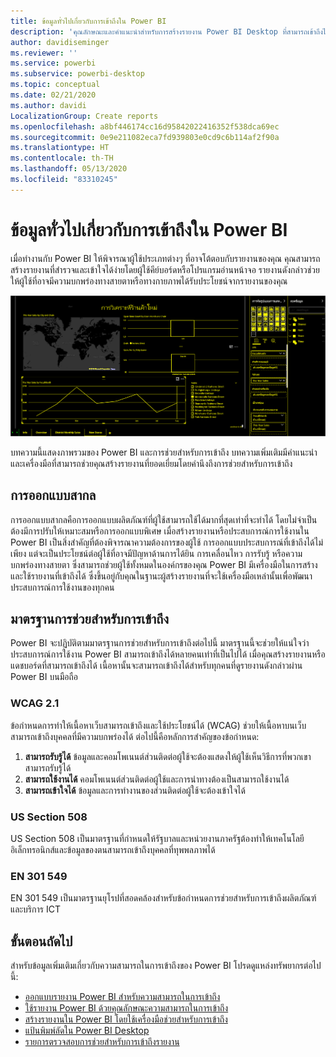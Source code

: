 ```yaml
---
title: ข้อมูลทั่วไปเกี่ยวกับการเข้าถึงใน Power BI
description: 'คุณลักษณะและคำแนะนำสำหรับการสร้างรายงาน Power BI Desktop ที่สามารถเข้าถึงได้ รวมถึงข้อกำหนดการทำให้เนื้อหาเว็บสามารถเข้าถึงและใช้ประโยชน์ได้ (Web Content Accessibility Guidelines: WCAG)'
author: davidiseminger
ms.reviewer: ''
ms.service: powerbi
ms.subservice: powerbi-desktop
ms.topic: conceptual
ms.date: 02/21/2020
ms.author: davidi
LocalizationGroup: Create reports
ms.openlocfilehash: a8bf446174cc16d95842022416352f538dca69ec
ms.sourcegitcommit: 0e9e211082eca7fd939803e0cd9c6b114af2f90a
ms.translationtype: HT
ms.contentlocale: th-TH
ms.lasthandoff: 05/13/2020
ms.locfileid: "83310245"
---
```

# <a name="overview-of-accessibility-in-power-bi"></a>ข้อมูลทั่วไปเกี่ยวกับการเข้าถึงใน Power BI

เมื่อทำงานกับ Power BI ให้พิจารณาผู้ใช้ประเภทต่างๆ ที่อาจโต้ตอบกับรายงานของคุณ คุณสามารถสร้างรายงานที่สำรวจและเข้าใจได้ง่ายโดยผู้ใช้คีย์บอร์ดหรือโปรแกรมอ่านหน้าจอ รายงานดังกล่าวช่วยให้ผู้ใช้ที่อาจมีความบกพร่องทางสายตาหรือทางกายภาพได้รับประโยชน์จากรายงานของคุณ

![การตั้งค่าความคมชัดสูงใน Windows](media/desktop-accessibility/accessibility-05b.png)

บทความนี้แสดงภาพรวมของ Power BI และการช่วยสำหรับการเข้าถึง บทความเพิ่มเติมมีคำแนะนำและเครื่องมือที่สามารถช่วยคุณสร้างรายงานที่ยอดเยี่ยมโดยคำนึงถึงการช่วยสำหรับการเข้าถึง

## <a name="universal-design"></a>การออกแบบสากล

การออกแบบสากลคือการออกแบบผลิตภัณฑ์ที่ผู้ใช้สามารถใช้ได้มากที่สุดเท่าที่จะทำได้ โดยไม่จำเป็นต้องมีการปรับให้เหมาะสมหรือการออกแบบพิเศษ เมื่อสร้างรายงานหรือประสบการณ์การใช้งานใน Power BI เป็นสิ่งสำคัญที่ต้องพิจารณาความต้องการของผู้ใช้ การออกแบบประสบการณ์ที่เข้าถึงได้ไม่เพียง แต่จะเป็นประโยชน์ต่อผู้ใช้ที่อาจมีปัญหาด้านการได้ยิน การเคลื่อนไหว การรับรู้ หรือความบกพร่องทางสายตา ซึ่งสามารถช่วยผู้ใช้ทั้งหมดในองค์กรของคุณ Power BI มีเครื่องมือในการสร้างและใช้รายงานที่เข้าถึงได้ ซึ่งขึ้นอยู่กับคุณในฐานะผู้สร้างรายงานที่จะใช้เครื่องมือเหล่านั้นเพื่อพัฒนาประสบการณ์การใช้งานของทุกคน

## <a name="accessibility-standards"></a>มาตรฐานการช่วยสำหรับการเข้าถึง

Power BI จะปฏิบัติตามมาตรฐานการช่วยสำหรับการเข้าถึงต่อไปนี้ มาตรฐานนี้จะช่วยให้แน่ใจว่าประสบการณ์การใช้งาน Power BI สามารถเข้าถึงได้หลายคนเท่าที่เป็นไปได้ เมื่อคุณสร้างรายงานหรือแดชบอร์ดที่สามารถเข้าถึงได้ เนื้อหานั้นจะสามารถเข้าถึงได้สำหรับทุกคนที่ดูรายงานดังกล่าวผ่าน Power BI บนมือถือ

### <a name="wcag-21"></a>WCAG 2.1

ข้อกำหนดการทำให้เนื้อหาเว็บสามารถเข้าถึงและใช้ประโยชน์ได้ (WCAG) ช่วยให้เนื้อหาบนเว็บสามารถเข้าถึงบุคคลที่มีความบกพร่องได้ ต่อไปนี้คือหลักการสำคัญของข้อกำหนด:

1. **สามารถรับรู้ได้** ข้อมูลและคอมโพเนนต์ส่วนติดต่อผู้ใช้จะต้องแสดงให้ผู้ใช้เห็นวิธีการที่พวกเขาสามารถรับรู้ได้
2. **สามารถใช้งานได้** คอมโพเนนต์ส่วนติดต่อผู้ใช้และการนำทางต้องเป็นสามารถใช้งานได้
3. **สามารถเข้าใจได้** ข้อมูลและการทำงานของส่วนติดต่อผู้ใช้จะต้องเข้าใจได้

### <a name="us-section-508"></a>US Section 508

US Section 508 เป็นมาตรฐานที่กำหนดให้รัฐบาลและหน่วยงานภาครัฐต้องทำให้เทคโนโลยีอิเล็กทรอนิกส์และข้อมูลของตนสามารถเข้าถึงบุคคลที่ทุพพลภาพได้

### <a name="en-301-549"></a>EN 301 549

EN 301 549 เป็นมาตรฐานยุโรปที่สอดคล้องสำหรับข้อกำหนดการช่วยสำหรับการเข้าถึงผลิตภัณฑ์และบริการ ICT  

## <a name="next-steps"></a>ขั้นตอนถัดไป

สำหรับข้อมูลเพิ่มเติมเกี่ยวกับความสามารถในการเข้าถึงของ Power BI โปรดดูแหล่งทรัพยากรต่อไปนี้:

* [ออกแบบรายงาน Power BI สำหรับความสามารถในการเข้าถึง](desktop-accessibility-creating-reports.md)
* [ใช้รายงาน Power BI ด้วยคุณลักษณะความสามารถในการเข้าถึง](desktop-accessibility-consuming-tools.md)
* [สร้างรายงานใน Power BI โดยใช้เครื่องมือช่วยสำหรับการเข้าถึง](desktop-accessibility-creating-tools.md)
* [แป้นพิมพ์ลัดใน Power BI Desktop](desktop-accessibility-keyboard-shortcuts.md)
* [รายการตรวจสอบการช่วยสำหรับการเข้าถึงรายงาน](desktop-accessibility-creating-reports.md#report-accessibility-checklist)


